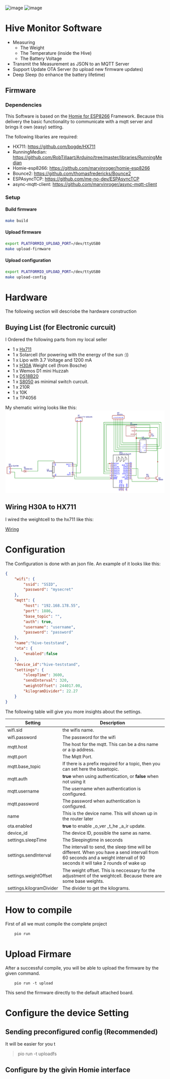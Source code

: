 ![image](https://github.com/SBajonczak/hivemonitor/workflows/PlatformIO%20CI/badge.svg)
![image](https://img.shields.io/github/v/tag/SBajonczak/hivemonitor.svg)

# Hive Monitor Software


* Measuring
	* The Weight
	* The Temperature (inside the Hive) 
	* The Battery Voltage
* Transmit the Measurement as JSON to an MQTT Server
* Support Update OTA Server (to upload new firmware updates)
* Deep Sleep (to enhance the battery lifetime)


## Firmware

### Dependencies

This Software is based on the [Homie for ESP8266](https://github.com/marvinroger/homie-esp8266) Framework.
Because this delivery the basic functionality to communicate with a mqtt server and brings it own (easy) setting.

The following libaries are required:

* HX711:              https://github.com/bogde/HX711
* RunningMedian:      https://github.com/RobTillaart/Arduino/tree/master/libraries/RunningMedian
* Homie-esp8266:      https://github.com/marvinroger/homie-esp8266
* Bounce2:            https://github.com/thomasfredericks/Bounce2
* ESPAsyncTCP:        https://github.com/me-no-dev/ESPAsyncTCP
* async-mqtt-client:  https://github.com/marvinroger/async-mqtt-client

### Setup

#### Build firmware
```bash
make build
```

#### Upload firmware
```bash
export PLATFORMIO_UPLOAD_PORT=/dev/ttyUSB0
make upload-firmware
```

#### Upload configuration
```bash
export PLATFORMIO_UPLOAD_PORT=/dev/ttyUSB0
make upload-config
```


# Hardware 
The following section will descriobe the hardware construction

## Buying List (for Electronic curcuit)
I Ordered the following parts from my local seller

* 1 x [Hx711](https://www.amazon.de/Verst%C3%A4rker-Gewichtssensoren-Anzeige-Modul-Digital-Konverter-Mikrocontroller/dp/B07MTYT95R/ref=asc_df_B07MTYT95R)
* 1 x Solarcell (for powering with the energy of the sun :))
* 1 x Lipo with 3.7 Voltage and 1200 mA 
* 1 x [H30A](https://www.bosche.eu/waagenkomponenten/waegezellen/plattform-waegezellen/plattform-waegezellen-h30a?gclid=Cj0KCQiAm4TyBRDgARIsAOU75sopW-AKahFClFZDqvMqvNG2f-zCtpa3S802P4ADE2INFBI6E7GvkkcaAq4JEALw_wcB) Weight cell (from Bosche)
* 1 x Wemos D1 mini Huzzah
* 1 x [DS18B20](https://www.sensorshop24.de/temperaturfuehler/luftfuehler/luftfuehler-bis-105-c/luftfuehler-bis-105-c-15df65d/a-96748/?ReferrerID=7&gclid=Cj0KCQiAm4TyBRDgARIsAOU75sqCkTF0dII80wNX8DOfFXFGCFUWQIpZqPubA2ZrfuUDXD-CR1SEdg4aAiVcEALw_wcB)
* 1 x [S8050](http://media.nkcelectronics.com/datasheet/s8050.pdf) as minimal switch curcuit.
* 1 x 210R
* 1 x  10K 
* 1 x TP4056


My shematic wiring looks like this:
![Circuit](./wiring.png)


## Wiring H30A to HX711
I wired the weightcell to the hx711 like this:

[Wiring](./h30A_hx711.png)


# Configuration 
The Configuration is done with an json file. An example of it looks like this:

```json
{
	"wifi":	{
		"ssid": "SSID",
		"password": "mysecret"
	},
	"mqtt":	{
		"host": "192.168.178.55",
		"port": 1886,
		"base_topic": "",
		"auth": true,
		"username": "username",
		"password": "password"
	},
	"name":"hive-teststand",
	"ota": {
		"enabled":false
	},
	"device_id":"hive-teststand",
	"settings": {
		"sleepTime": 3600,
    	"sendInterval": 320,
        "weightOffset": 244017.00,
        "kilogramDivider": 22.27
  	}
}
```
The following table will give you more insights about the settings.


|Setting|Description|
|-|-|
|wifi.sid|the wifis name.|
|wifi.password|The password for the wifi|
|mqtt.host|The host for the mqtt. This can be a dns name or a ip address.|
|mqtt.port|The Mqtt Port.|
|mqtt.base_topic|If there is a prefix required for a topic, then you can set here the basetopic.|
|mqtt.auth|__true__ when using authentication, or __false__ when not using it|
|mqtt.username|The username when authentication is configured.|
|mqtt.password|The password when authentication is configured.|
|name|This is the device name. This will shown up in the router later|
|ota.enabled|__true__ to enable _o_ver _t_he _a_ir update.|
|device_id|The device ID, possible the same as name.|
|settings.sleepTime|The Sleepingtime in seconds|
|settings.sendInterval|The intervall to send, the sleep time will be different. When you have a send intervall from 60 seconds and a weight intervall of 90 seconds it will take 2 rounds of wake up|
|settings.weightOffset|The weight offset. This is neccessary for the adjustment of the weightcell. Because there are some base weights.|
|settings.kilogramDivider|The divider to get the kilograms.|


# How to compile
First of all we must compile the complete project
```
	pio run
```

# Upload Firmare
After a successful compile, you will be able to upload the firmware by the given command. 

```
	pio run -t upload
```

This send the firmware directly to the default attached board.


# Configure the device Setting

## Sending preconfigured config (Recommended)
It will be easier for you t

>  pio run -t uploadfs


## Configure by the givin Homie interface

